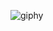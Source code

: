 ![giphy](https://user-images.githubusercontent.com/46824329/196643221-8f5f1d56-08ef-4a66-82f8-92a70d3589e3.gif)
